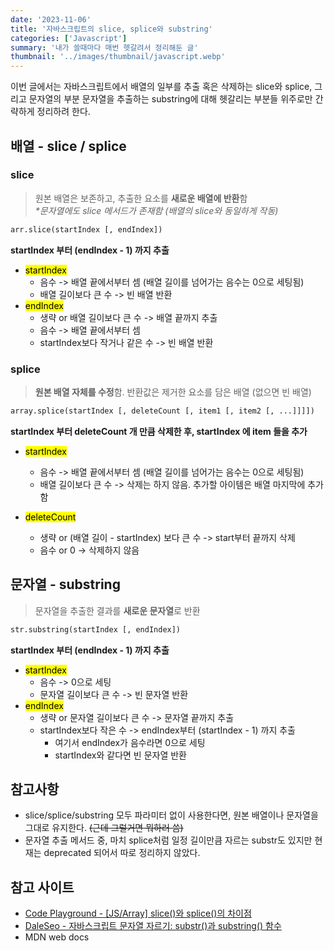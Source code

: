 ```yaml
---
date: '2023-11-06'
title: '자바스크립트의 slice, splice와 substring'
categories: ['Javascript']
summary: '내가 쓸때마다 매번 헷갈려서 정리해둔 글'
thumbnail: '../images/thumbnail/javascript.webp'
---
```


이번 글에서는 자바스크립트에서 배열의 일부를 추출 혹은 삭제하는 slice와 splice, 그리고 문자열의 부분 문자열을 추출하는 substring에 대해 헷갈리는 부분들 위주로만 간략하게 정리하려 한다.

## 배열 - slice / splice

### slice

> 원본 배열은 보존하고, 추출한 요소를 **새로운 배열에 반환**함<br>_*문자열에도 slice 메서드가 존재함 (배열의 slice와 동일하게 작동)_

```txt
arr.slice(startIndex [, endIndex])
```

**startIndex 부터 (endIndex - 1) 까지 추출**

- <mark>startIndex</mark>
  - 음수 -> 배열 끝에서부터 셈 (배열 길이를 넘어가는 음수는 0으로 세팅됨)
  - 배열 길이보다 큰 수 -> 빈 배열 반환
- <mark>endIndex</mark>
  - 생략 or 배열 길이보다 큰 수 -> 배열 끝까지 추출
  - 음수 -> 배열 끝에서부터 셈
  - startIndex보다 작거나 같은 수 -> 빈 배열 반환

### splice

> **원본 배열 자체를 수정**함. 반환값은 제거한 요소를 담은 배열 (없으면 빈 배열)

```txt
array.splice(startIndex [, deleteCount [, item1 [, item2 [, ...]]]])
```

**startIndex 부터 deleteCount 개 만큼 삭제한 후, startIndex 에 item 들을 추가**

- <mark>startIndex</mark>
  - 음수 -> 배열 끝에서부터 셈 (배열 길이를 넘어가는 음수는 0으로 세팅됨)
  - 배열 길이보다 큰 수 -> 삭제는 하지 않음. 추가할 아이템은 배열 마지막에 추가함

- <mark>deleteCount</mark>
  - 생략 or (배열 길이 - startIndex) 보다 큰 수 -> start부터 끝까지 삭제
  - 음수 or 0 -> 삭제하지 않음

## 문자열 - substring

> 문자열을 추출한 결과를 **새로운 문자열**로 반환

```txt
str.substring(startIndex [, endIndex])
```

**startIndex 부터 (endIndex - 1) 까지 추출**

- <mark>startIndex</mark>
  - 음수 -> 0으로 세팅
  - 문자열 길이보다 큰 수 -> 빈 문자열 반환
- <mark>endIndex</mark>
  - 생략 or 문자열 길이보다 큰 수 -> 문자열 끝까지 추출
  - startIndex보다 작은 수 -> endIndex부터 (startIndex - 1) 까지 추출
    - 여기서 endIndex가 음수라면 0으로 세팅
    - startIndex와 같다면 빈 문자열 반환

## 참고사항

- slice/splice/substring 모두 파라미터 없이 사용한다면, 원본 배열이나 문자열을 그대로 유지한다. ~~(근데 그럴거면 뭐하러 씀)~~
- 문자열 추출 메서드 중, 마치 splice처럼 일정 길이만큼 자르는 substr도 있지만 현재는 deprecated 되어서 따로 정리하지 않았다.

## 참고 사이트

- [Code Playground - [JS/Array] slice()와 splice()의 차이점](https://im-developer.tistory.com/103)
- [DaleSeo - 자바스크립트 문자열 자르기: substr()과 substring() 함수](https://www.daleseo.com/js-substr-substring/)
- MDN web docs